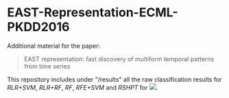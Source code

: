 # EAST-Representation-ECML-PKDD2016

Additional material for the paper:

> EAST representation: fast discovery of multiform temporal patterns from time series

This repository includes under "/results" all the raw classification results for *RLR+SVM*, *RLR+RF*, *RF*, *RFE+SVM* and *RSHPT* for ![](http://mathurl.com/jtkxaql.png).
